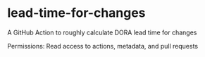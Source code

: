 # lead-time-for-changes
A GitHub Action to roughly calculate DORA lead time for changes


Permissions: Read access to actions, metadata, and pull requests